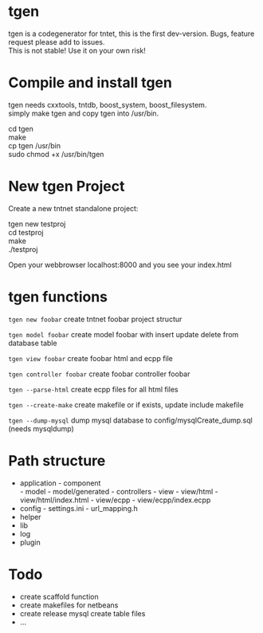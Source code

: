 tgen
====
tgen is a codegenerator for tntet, this is the first dev-version. Bugs, feature request please add to issues.  
This is not stable! Use it on your own risk!



Compile and install tgen
========================  
tgen needs cxxtools, tntdb, boost_system, boost_filesystem.  
simply make tgen and copy tgen into /usr/bin.   


cd tgen  
make  
cp tgen /usr/bin  
sudo chmod +x /usr/bin/tgen  



New tgen Project
================

Create a new tntnet standalone project:  

tgen new testproj  
cd testproj  
make  
./testproj  

Open your webbrowser localhost:8000 and you see your index.html

tgen functions
==============

<code>tgen new foobar</code>        create tntnet foobar project structur

<code>tgen model foobar</code>      create model foobar with insert update delete from database table

<code>tgen view foobar</code>       create foobar html and ecpp file

<code>tgen controller foobar</code> create foobar controller foobar 

<code>tgen --parse-html</code>      create ecpp files for all html files  

<code>tgen --create-make</code>     create makefile or if exists, update include makefile
  
<code>tgen --dump-mysql</code>      dump mysql database to config/mysqlCreate_dump.sql (needs mysqldump)


Path structure
==============

+ application 
      - component      
      - model 
      - model/generated 
      - controllers
      - view
      - view/html
      - view/html/index.html
      - view/ecpp
      - view/ecpp/index.ecpp
+ config
      - settings.ini
      - url_mapping.h
+ helper
+ lib
+ log
+ plugin

Todo
====
- create scaffold function
- create makefiles for netbeans
- create release mysql create table files
- ...
